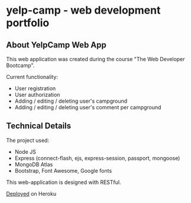 # yelp-camp - web development portfolio

About YelpCamp Web App
---
This web application was created during the course "The Web Developer Bootcamp".

Current functionality:

* User registration
* User authorization
* Adding / editing / deleting user's campground
* Adding / editing / deleting user's comment per campground

Technical Details
---
The project used:

* Node JS
* Express (connect-flash, ejs, express-session, passport, mongoose)
* MongoDB Atlas
* Bootstrap, Font Awesome, Google fonts

This web-application is designed with RESTful.

<a href="https://blooming-brook-59462.herokuapp.com/">Deployed</a> on Heroku
